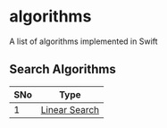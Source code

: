# algorithms
A list of algorithms implemented in Swift

## Search Algorithms
| SNo | Type |
| --- | --- |
| 1 | [Linear Search](Search/Swift/Linear-Search.playground/Contents.swift) |

